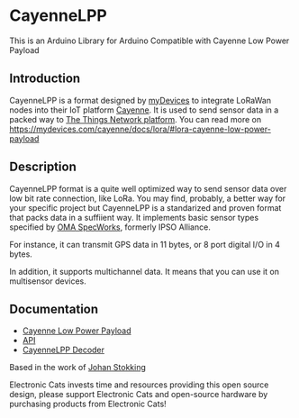 # CayenneLPP

This is an Arduino Library for Arduino Compatible with Cayenne Low Power Payload

## Introduction

CayenneLPP is a format designed by [myDevices](https://mydevices.com/about/) to integrate LoRaWan nodes into their IoT platform [Cayenne](https://mydevices.com/cayenne/features/). It is used to send sensor data in a packed way to [The Things Network platform](https://www.thethingsnetwork.org). You can read more on https://mydevices.com/cayenne/docs/lora/#lora-cayenne-low-power-payload

## Description
CayenneLPP format is a quite well optimized way to send sensor data over low bit rate connection, like LoRa. You may find, probably, a better way for your specific project but CayenneLPP is a standarized and proven format that packs data in a suffiient way. It implements basic sensor types specified by [OMA SpecWorks](https://www.omaspecworks.org), formerly IPSO Alliance.

For instance, it can transmit GPS data in 11 bytes, or 8 port digital I/O in 4 bytes.

In addition, it supports multichannel data. It means that you can use it on multisensor devices.

## Documentation

* [Cayenne Low Power Payload](https://mydevices.com/cayenne/docs/#lora-cayenne-low-power-payload)
* [API](https://github.com/sabas1080/CayenneLPP/blob/master/API.md)
* [CayenneLPP Decoder](https://github.com/gmag11/CayenneLPPdec)

Based in the work of [Johan Stokking](https://github.com/TheThingsNetwork/arduino-device-lib)

Electronic Cats invests time and resources providing this open source design, please support Electronic Cats and open-source hardware by purchasing products from Electronic Cats!

